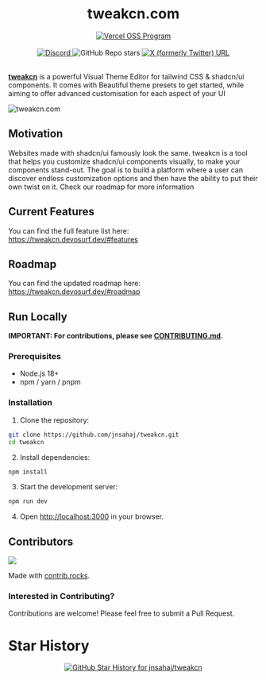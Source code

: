 <div align="center">
  <h1>tweakcn.com</h1>
</div>

<div align="center">
  <a href="https://vercel.com/oss">
    <img alt="Vercel OSS Program" src="https://vercel.com/oss/program-badge.svg" />
  </a>
  <br />
  <br />
  <a href="https://discord.gg/Phs4u2NM3n" target="_blank">
    <img alt="Discord" src="https://img.shields.io/discord/1353416868769173576?style=for-the-badge&logo=discord&logoColor=%23ffffff">
  </a>
  <img alt="GitHub Repo stars" src="https://img.shields.io/github/stars/jnsahaj/tweakcn?style=for-the-badge&logo=github">
  <a href="https://x.com/iamsahaj_xyz">
    <img alt="X (formerly Twitter) URL" src="https://img.shields.io/twitter/url?url=https%3A%2F%2Fx.com%2Fiamsahaj_xyz&style=for-the-badge&logo=x&label=%40iamsahaj_xyz&color=%2300000000" />
  </a>
</div>

<br />

**[tweakcn](https://tweakcn.devosurf.dev)** is a powerful Visual Theme Editor for tailwind CSS & shadcn/ui components. It comes with Beautiful theme presets to get started, while aiming to offer advanced customisation for each aspect of your UI

![tweakcn.com](public/og-image.v050725.png)

## Motivation

Websites made with shadcn/ui famously look the same. tweakcn is a tool that helps you customize shadcn/ui components visually, to make your components stand-out. The goal is to build a platform where a user can discover endless customization options and then have the ability to put their own twist on it. Check our roadmap for more information

## Current Features

You can find the full feature list here: https://tweakcn.devosurf.dev/#features

## Roadmap

You can find the updated roadmap here: https://tweakcn.devosurf.dev/#roadmap

## Run Locally

**IMPORTANT: For contributions, please see [CONTRIBUTING.md](CONTRIBUTING.md).**

### Prerequisites

- Node.js 18+
- npm / yarn / pnpm

### Installation

1. Clone the repository:

```bash
git clone https://github.com/jnsahaj/tweakcn.git
cd tweakcn
```

2. Install dependencies:

```bash
npm install
```

3. Start the development server:

```bash
npm run dev
```

4. Open [http://localhost:3000](http://localhost:3000) in your browser.

## Contributors

<a href="https://github.com/jnsahaj/tweakcn/graphs/contributors">
  <img src="https://contrib.rocks/image?repo=jnsahaj/tweakcn" />
</a>

Made with [contrib.rocks](https://contrib.rocks).

### Interested in Contributing?

Contributions are welcome! Please feel free to submit a Pull Request.

# Star History

<p align="center">
  <a target="_blank" href="https://star-history.com/#jnsahaj/tweakcn&Date">
    <picture>
      <source media="(prefers-color-scheme: dark)" srcset="https://api.star-history.com/svg?repos=jnsahaj/tweakcn&type=Date&theme=dark">
      <img alt="GitHub Star History for jnsahaj/tweakcn" src="https://api.star-history.com/svg?repos=jnsahaj/tweakcn&type=Date">
    </picture>
  </a>
</p>

<!-- GitAds-Verify: HX84XPI5OQ816367AROGJ9SROARUHQER -->

